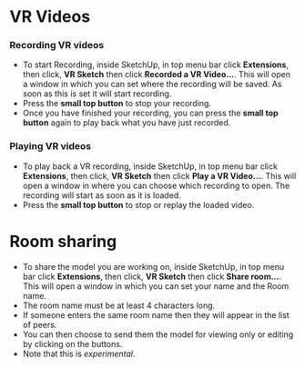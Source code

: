 
# VR Videos

### Recording VR videos
* To start Recording, inside SketchUp, in top menu bar click **Extensions**, then click, **VR Sketch** then click **Recorded a VR Video...**. This will open a window in which you can set where the recording will be saved. As soon as this is set it will start recording.
* Press the **small top button** to stop your recording.
* Once you have finished your recording, you can press the **small top button** again to play back what you have just recorded.

### Playing VR videos
* To play back a VR recording, inside SketchUp, in top menu bar click **Extensions**, then click, **VR Sketch** then click **Play a VR Video...**. This will open a window in where you can choose which recording to open. The recording will start as soon as it is loaded.
* Press the **small top button** to stop or replay the loaded video.

# Room sharing
* To share the model you are working on, inside SketchUp, in top menu bar click **Extensions**, then click, **VR Sketch** then click **Share room...**. This will open a window in which you can set your name and the Room name.
* The room name must be at least 4 characters long.
* If someone enters the same room name then they will appear in the list of peers.
* You can then choose to send them the model for viewing only or editing by clicking on the buttons.
* Note that this is *experimental*.

